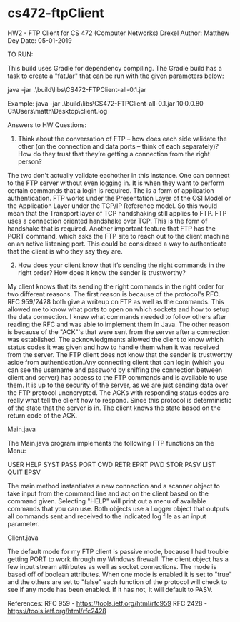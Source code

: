 # cs472-ftpClient
HW2 - FTP Client for CS 472 (Computer Networks) Drexel
Author: Matthew Dey
Date: 05-01-2019

TO RUN:

This build uses Gradle for dependency compiling. The Gradle build has a task to create a "fatJar" that can be run with the given parameters below:

java -jar .\build\libs\CS472-FTPClient-all-0.1.jar <ip addr> <log file>

Example: 
java -jar .\build\libs\CS472-FTPClient-all-0.1.jar 10.0.0.80 C:\Users\matth\Desktop\client.log


Answers to HW Questions:

1. Think about the conversation of FTP – how does each side validate the other (on the
connection and data ports – think of each separately)? How do they trust that they’re getting
a connection from the right person?

The two don't actually validate eachother in this instance. One can connect to the FTP server without even logging in. It is when they want to perform certain commands that a login is required. The is a form of application authentication. FTP works under the Presentation Layer of the OSI Model or the Application Layer under the TCP/IP Reference model. So this would mean that the Transport layer of TCP handshaking still applies to FTP. FTP uses a connection oriented handshake over TCP. This is the form of handshake that is required. Another important feature that FTP has the PORT command, which asks the FTP site to reach out to the client machine on an active listening port. This could be considered a way to authenticate that the client is who they say they are. 

2. How does your client know that it’s sending the right commands in the right order? How
does it know the sender is trustworthy? 

My client knows that its sending the right commands in the right order for two different reasons. The first reason is because of the protocol's RFC. RFC 959/2428 both give
a writeup on FTP as well as the commands. This allowed me to know what ports to open on which sockets and how to setup the data connection. I knew what commands needed to follow
others after reading the RFC and was able to implement them in Java. The other reason is because of the "ACK"'s that were sent from the server after a connection was established. The acknowledgments allowed the client to know which status codes it was given and how to handle them when it was received from the server. The FTP client does not know that the sender is trustworthy aside from authentication.Any connecting client that can login (which you can see the username and password by sniffing the connection between client and server) has access to the FTP commands and is available to use them. It is up to the security of the server, as we are just sending data over the FTP protocol unencrypted. The ACKs with responding status codes are really what tell the client how to respond. Since this protocol is deterministic of the state that the server is in. The client knows the state based on the return code of the ACK. 

Main.java

The Main.java program implements the following FTP functions on the Menu:

USER   HELP    SYST
PASS    PORT    CWD
RETR    EPRT    PWD
STOR    PASV    LIST
QUIT    EPSV

The main method instantiates a new connection and a scanner object to take input from the command line and act on the client based on the command given. Selecting "HELP" will print out a menu of available commands that you can use. Both objects use a Logger object that outputs all commands sent and received to the indicated log file as an input parameter.

Client.java

The default mode for my FTP client is passive mode, because I had trouble getting PORT to work through my Windows firewall. The client object has a few input stream attirbutes as well as socket connections. The mode is based off of boolean attributes. When one mode is enabled it is set to "true" and the others are set to "false" each function of the protocol will check to see if any mode has been enabled. If it has not, it will default to PASV. 

References: 
RFC 959 - https://tools.ietf.org/html/rfc959
RFC 2428 - https://tools.ietf.org/html/rfc2428
